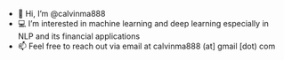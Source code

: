 - 👋 Hi, I’m @calvinma888
- 💻 I’m interested in machine learning and deep learning especially in NLP and its financial applications
- 📫 Feel free to reach out via email at calvinma888 (at] gmail [dot) com

<!---
calvinma888/calvinma888 is a ✨ special ✨ repository because its `README.md` (this file) appears on your GitHub profile.
You can click the Preview link to take a look at your changes.
--->
